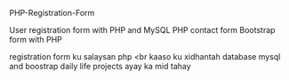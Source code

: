 PHP-Registration-Form


User registration form with PHP and MySQL PHP contact
form Bootstrap form with PHP

 registration form ku salaysan php <br
 kaaso ku xidhantah database mysql  and boostrap 
 daily life projects ayay ka mid tahay 
 
